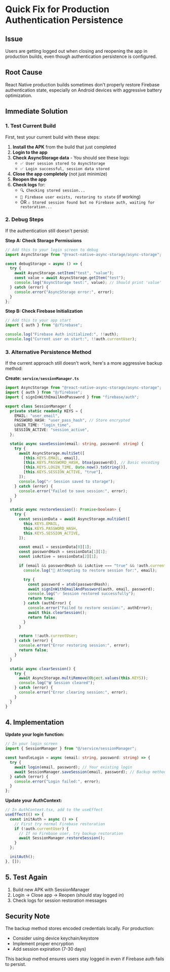 # Quick Fix for Production Authentication Persistence

## Issue

Users are getting logged out when closing and reopening the app in production builds, even though authentication persistence is configured.

## Root Cause

React Native production builds sometimes don't properly restore Firebase authentication state, especially on Android devices with aggressive battery optimization.

## Immediate Solution

### 1. Test Current Build

First, test your current build with these steps:

1. **Install the APK** from the build that just completed
2. **Login to the app**
3. **Check AsyncStorage data** - You should see these logs:
   - `✅ User session stored to AsyncStorage`
   - `✅ Login successful, session data stored`
4. **Close the app completely** (not just minimize)
5. **Reopen the app**
6. **Check logs** for:
   - `🔍 Checking stored session...`
   - `🔄 Firebase user exists, restoring to state` (if working)
   - OR `⚠️ Stored session found but no Firebase auth, waiting for restoration...`

### 2. Debug Steps

If the authentication still doesn't persist:

**Step A: Check Storage Permissions**

```javascript
// Add this to your login screen to debug
import AsyncStorage from "@react-native-async-storage/async-storage";

const debugStorage = async () => {
  try {
    await AsyncStorage.setItem("test", "value");
    const value = await AsyncStorage.getItem("test");
    console.log("AsyncStorage test:", value); // Should print 'value'
  } catch (error) {
    console.error("AsyncStorage error:", error);
  }
};
```

**Step B: Check Firebase Initialization**

```javascript
// Add this to your app start
import { auth } from "@/firebase";

console.log("Firebase Auth initialized:", !!auth);
console.log("Current user on start:", !!auth.currentUser);
```

### 3. Alternative Persistence Method

If the current approach still doesn't work, here's a more aggressive backup method:

**Create: `service/sessionManager.ts`**

```typescript
import AsyncStorage from "@react-native-async-storage/async-storage";
import { auth } from "@/firebase";
import { signInWithEmailAndPassword } from "firebase/auth";

export class SessionManager {
  private static readonly KEYS = {
    EMAIL: "user_email",
    PASSWORD_HASH: "user_pass_hash", // Store encrypted
    LOGIN_TIME: "login_time",
    SESSION_ACTIVE: "session_active",
  };

  static async saveSession(email: string, password: string) {
    try {
      await AsyncStorage.multiSet([
        [this.KEYS.EMAIL, email],
        [this.KEYS.PASSWORD_HASH, btoa(password)], // Basic encoding
        [this.KEYS.LOGIN_TIME, Date.now().toString()],
        [this.KEYS.SESSION_ACTIVE, "true"],
      ]);
      console.log("✅ Session saved to storage");
    } catch (error) {
      console.error("Failed to save session:", error);
    }
  }

  static async restoreSession(): Promise<boolean> {
    try {
      const sessionData = await AsyncStorage.multiGet([
        this.KEYS.EMAIL,
        this.KEYS.PASSWORD_HASH,
        this.KEYS.SESSION_ACTIVE,
      ]);

      const email = sessionData[0][1];
      const passwordHash = sessionData[1][1];
      const isActive = sessionData[2][1];

      if (email && passwordHash && isActive === "true" && !auth.currentUser) {
        console.log("🔄 Attempting to restore session for:", email);

        try {
          const password = atob(passwordHash);
          await signInWithEmailAndPassword(auth, email, password);
          console.log("✅ Session restored successfully");
          return true;
        } catch (authError) {
          console.error("Failed to restore session:", authError);
          await this.clearSession();
          return false;
        }
      }

      return !!auth.currentUser;
    } catch (error) {
      console.error("Error restoring session:", error);
      return false;
    }
  }

  static async clearSession() {
    try {
      await AsyncStorage.multiRemove(Object.values(this.KEYS));
      console.log("🗑️ Session cleared");
    } catch (error) {
      console.error("Error clearing session:", error);
    }
  }
}
```

## 4. Implementation

**Update your login function:**

```typescript
// In your login screen
import { SessionManager } from "@/service/sessionManager";

const handleLogin = async (email: string, password: string) => {
  try {
    await login(email, password); // Your existing login
    await SessionManager.saveSession(email, password); // Backup method
  } catch (error) {
    console.error("Login failed:", error);
  }
};
```

**Update your AuthContext:**

```typescript
// In AuthContext.tsx, add to the useEffect
useEffect(() => {
  const initAuth = async () => {
    // First try normal Firebase restoration
    if (!auth.currentUser) {
      // If no Firebase user, try backup restoration
      await SessionManager.restoreSession();
    }
  };

  initAuth();
}, []);
```

## 5. Test Again

1. Build new APK with SessionManager
2. Login → Close app → Reopen (should stay logged in)
3. Check logs for session restoration messages

## Security Note

The backup method stores encoded credentials locally. For production:

- Consider using device keychain/keystore
- Implement proper encryption
- Add session expiration (7-30 days)

This backup method ensures users stay logged in even if Firebase auth fails to persist.
